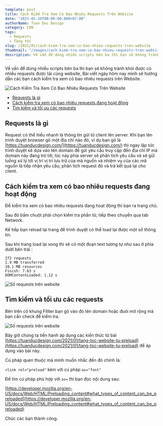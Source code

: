 ```yaml
---
template: post
title: Cách Kiểm Tra Xem Có Bao Nhiêu Requests Trên Website
date: "2021-01-19T00:00:00.000+07:00"
authorName: Tuan Duc Design
category: CDN
tags:
  - Requests
  - Tăng tốc
slug: /2021/01/cach-kiem-tra-xem-co-bao-nhieu-requests-tren-website
thumbnail: "/images/cach-kiem-tra-xem-co-bao-nhieu-requests-tren-website.jpg"
description: Về vấn đề dùng nhiều scripts bên ba thì bạn sẽ không tránh khỏi được có nhiều requests được tải cùng website.
---
```


Về vấn đề dùng nhiều scripts bên ba thì bạn sẽ không tránh khỏi được có nhiều requests được tải cùng website, Bài viết ngày hôm nay mình sẽ hướng dẫn các bạn cách kiểm tra xem có bao nhiêu requests trên Website.

![Cách Kiểm Tra Xem Có Bao Nhiêu Requests Trên Website](/images/cach-kiem-tra-xem-co-bao-nhieu-requests-tren-website.jpg)

- [Requests là gì](#requests-là-gì)
- [Cách kiểm tra xem có bao nhiêu requests đang hoạt động](#cách-kiểm-tra-xem-có-bao-nhiêu-requests-đang-hoạt-động)
- [Tìm kiếm và tối ưu các requests](#tìm-kiếm-và-tối-ưu-các-requests)

## Requests là gì

Request có thể hiểu nhanh là thông tin gửi từ client lên server. Khi bạn lên trình duyệt browser gõ một địa chỉ nào đó, ví dụ bạn gõ là [https://tuanducdesign.com/](https://tuanducdesign.com/) thì ngay lập tức trình duyệt sẽ dựa vào tên domain để gửi yêu cầu truy cập đến địa chỉ IP mà domain này đang trỏ tới, lúc này phía server sẽ phân tích yêu cầu và sẽ gửi luồng xử lý tới vị trí vị trí lưu trữ của mã nguồn và nhiệm vụ của các mã nguồn là tiếp nhận yêu cầu, phân tích request đó và trả kết quả lại cho client.

## Cách kiểm tra xem có bao nhiêu requests đang hoạt động

Để kiểm tra xem có bao nhiêu requests đang hoạt động thì bạn ra trang chủ.

Sau đó bấm chuột phải chọn kiểm tra phần tử, tiếp theo chuyển qua tab Network.

Kế tiếp bạn reload lại trang để trình duyệt có thể load lại được một số thông tin.

Sau khi trang load lại xong thì sẽ có một đoạn text tương tự như sau ở phía dưới bên trái :

```text
272 requests
1.9 MB transferred
10.1 MB resources
Finish: 7.63 s
DOMContentLoaded: 1.12 s
```

![Số requests trên website](/images/so-requests-tren-website.jpg)

## Tìm kiếm và tối ưu các requests

Bên trên có khung Fillter bạn gõ vào đó tên domain hoặc đuôi mở rộng mà bạn cần check để kiểm tra.

![Số requests trên website](/images/so-requests-tren-website.jpg)

Bây giờ chúng ta tiến hành áp dụng các kiến thức từ bài [https://tuanducdesign.com/2021/01/tang-toc-website-tu-preload](https://tuanducdesign.com/2021/01/tang-toc-website-tu-preload) để áp dụng vào bài này.

Cú pháp quen thuộc mà mình muốn nhắc đến đó chính là:

``` <link rel="preload" ``` kèm với cú pháp ``` as="font" ```

Để tìm cú pháp phù hợp với ``` as= ``` thì bạn đọc nội dung sau:

[https://developer.mozilla.org/en-US/docs/Web/HTML/Preloading_content#what_types_of_content_can_be_preloaded](https://developer.mozilla.org/en-US/docs/Web/HTML/Preloading_content#what_types_of_content_can_be_preloaded)

Chúc các bạn thành công.
